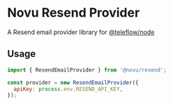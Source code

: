 # Novu Resend Provider

A Resend email provider library for [@teleflow/node](https://github.com/novuhq/novu)

## Usage

```javascript
import { ResendEmailProvider } from '@novu/resend';

const provider = new ResendEmailProvider({
  apiKey: process.env.RESEND_API_KEY,
});
```
